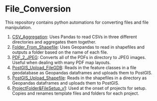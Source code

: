 # File_Conversion
This repository contains python automations for converting files and file manipulation.
1. [CSV_Aggregation](https://github.com/nabascher/File_Conversion/blob/main/CSV_Aggregation_v3.py): Uses Pandas to read CSVs in three different directories and aggregates them together.
2. [Folder_From_Shapefile](https://github.com/nabascher/File_Conversion/blob/main/Folder_From_Shapefile.py): Uses Geopandas to read in shapefiles and outputs a folder based on the name of each file.
3. [PDF_2_JPEG](https://github.com/nabascher/File_Conversion/blob/main/PDF_2_JPEG.py): Converts all of the PDFs in directory to JPEG images. Useful when dealing with many PDF map layouts.
4. [PostGIS_Upload_FileGDB](https://github.com/nabascher/File_Conversion/blob/main/PostGIS_Upload_FileGDB.py): Reads in the feature classes in a file geodatabase as Geopandas dataframes and uploads them to PostGIS.
5. [PostGIS_Upload_Shapefile](https://github.com/nabascher/File_Conversion/blob/main/PostGIS_Upload_Shapefile.py): Reads in the shapefiles in a directory as Geopandas dataframes and uploads them to PostGIS.
6. [ProjectFolder&FileSetup_v1](https://github.com/nabascher/File_Conversion/blob/main/ProjectFolder%26FileSetup_v1.py): Used at the onset of projects for setup. Copies and renames template files and folders for each project.
